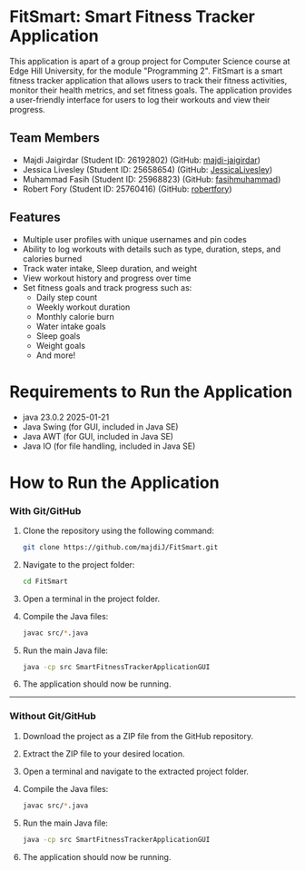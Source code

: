 # FitSmart: Smart Fitness Tracker Application
This application is apart of a group project for Computer Science course at Edge Hill University, for the module "Programming 2". 
FitSmart is a smart fitness tracker application that allows users to track their fitness activities, monitor their health metrics, and set fitness goals. The application provides a user-friendly interface for users to log their workouts and view their progress.

## Team Members
- Majdi Jaigirdar (Student ID: 26192802) (GitHub: [majdi-jaigirdar](https://github.com/majdiJ))
- Jessica Livesley (Student ID: 25658654) (GitHub: [JessicaLivesley](https://github.com/JessLivesley))
- Muhammad Fasih (Student ID: 25968823) (GitHub: [fasihmuhammad](https://github.com/FazzyM)) 
- Robert Fory (Student ID: 25760416) (GitHub: [robertfory](https://github.com/...))

## Features
- Multiple user profiles with unique usernames and pin codes
- Ability to log workouts with details such as type, duration, steps, and calories burned
- Track water intake, Sleep duration, and weight
- View workout history and progress over time
- Set fitness goals and track progress such as:
    - Daily step count
    - Weekly workout duration
    - Monthly calorie burn
    - Water intake goals
    - Sleep goals
    - Weight goals
    - And more!

# Requirements to Run the Application
- java 23.0.2 2025-01-21
- Java Swing (for GUI, included in Java SE)
- Java AWT (for GUI, included in Java SE)
- Java IO (for file handling, included in Java SE)


# How to Run the Application

### **With Git/GitHub**
1. Clone the repository using the following command:
    ```bash
    git clone https://github.com/majdiJ/FitSmart.git
    ```
2. Navigate to the project folder:
    ```bash
    cd FitSmart
    ```
3. Open a terminal in the project folder.

4. Compile the Java files:
    ```bash
    javac src/*.java
    ```

5. Run the main Java file:
    ```bash
    java -cp src SmartFitnessTrackerApplicationGUI
    ```

6. The application should now be running.

---

### **Without Git/GitHub**
1. Download the project as a ZIP file from the GitHub repository.

2. Extract the ZIP file to your desired location.

3. Open a terminal and navigate to the extracted project folder.

4. Compile the Java files:
    ```bash
    javac src/*.java
    ```

5. Run the main Java file:
    ```bash
    java -cp src SmartFitnessTrackerApplicationGUI
    ```

6. The application should now be running.
